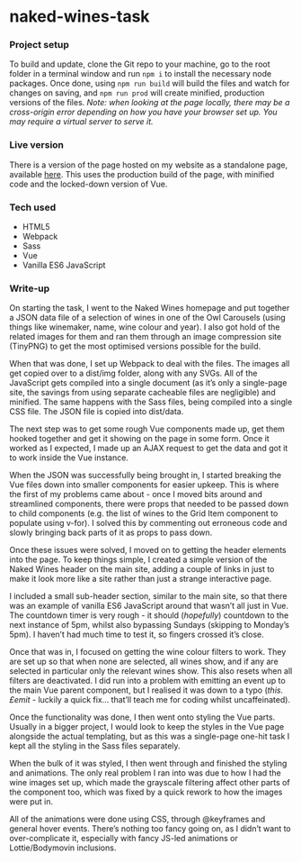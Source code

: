 # naked-wines-task

### Project setup
To build and update, clone the Git repo to your machine, go to the root folder in a terminal window and run `npm i` to install the necessary node packages. Once done, using `npm run build` will build the files and watch for changes on saving, and `npm run prod` will create minified, production versions of the files.
_Note: when looking at the page locally, there may be a cross-origin error depending on how you have your browser set up. You may require a virtual server to serve it._

### Live version
There is a version of the page hosted on my website as a standalone page, available [here](http://stevenmcilwaine.com/naked-wines-task/). This uses the production build of the page, with minified code and the locked-down version of Vue.

### Tech used
- HTML5
- Webpack
- Sass
- Vue
- Vanilla ES6 JavaScript

### Write-up
On starting the task, I went to the Naked Wines homepage and put together a JSON data file of a selection of wines in one of the Owl Carousels (using things like winemaker, name, wine colour and year). I also got hold of the related images for them and ran them through an image compression site (TinyPNG) to get the most optimised versions possible for the build.

When that was done, I set up Webpack to deal with the files. The images all get copied over to a dist/img folder, along with any SVGs. All of the JavaScript gets compiled into a single document (as it’s only a single-page site, the savings from using separate cacheable files are negligible) and minified. The same happens with the Sass files, being compiled into a single CSS file. The JSON file is copied into dist/data.

The next step was to get some rough Vue components made up, get them hooked together and get it showing on the page in some form. Once it worked as I expected, I made up an AJAX request to get the data and got it to work inside the Vue instance.

When the JSON was successfully being brought in, I started breaking the Vue files down into smaller components for easier upkeep. This is where the first of my problems came about - once I moved bits around and streamlined components, there were props that needed to be passed down to child components (e.g. the list of wines to the Grid Item component to populate using v-for). I solved this by commenting out erroneous code and slowly bringing back parts of it as props to pass down.

Once these issues were solved, I moved on to getting the header elements into the page. To keep things simple, I created a simple version of the Naked Wines header on the main site, adding a couple of links in just to make it look more like a site rather than just a strange interactive page.

I included a small sub-header section, similar to the main site, so that there was an example of vanilla ES6 JavaScript around that wasn’t all just in Vue. The countdown timer is very rough - it should (_hopefully_) countdown to the next instance of 5pm, whilst also bypassing Sundays (skipping to Monday’s 5pm). I haven’t had much time to test it, so fingers crossed it’s close.

Once that was in, I focused on getting the wine colour filters to work. They are set up so that when none are selected, all wines show, and if any are selected in particular only the relevant wines show. This also resets when all filters are deactivated. I did run into a problem with emitting an event up to the main Vue parent component, but I realised it was down to a typo (_this.£emit_ - luckily a quick fix… that’ll teach me for coding whilst uncaffeinated). 

Once the functionality was done, I then went onto styling the Vue parts. Usually in a bigger project, I would look to keep the styles in the Vue page alongside the actual templating, but as this was a single-page one-hit task I kept all the styling in the Sass files separately. 

When the bulk of it was styled, I then went through and finished the styling and animations. The only real problem I ran into was due to how I had the wine images set up, which made the grayscale filtering affect other parts of the component too, which was fixed by a quick rework to how the images were put in.

All of the animations were done using CSS, through @keyframes and general hover events. There’s nothing too fancy going on, as I didn’t want to over-complicate it, especially with fancy JS-led animations or Lottie/Bodymovin inclusions.
